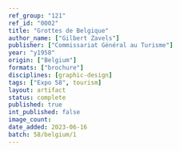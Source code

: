 ```yaml
---
ref_group: "121"
ref_id: "0002"
title: "Grottes de Belgique"
author_name: ["Gilbert Zavels"]
publisher: ["Commissariat Général au Turisme"]
year: "y1958"
origin: ["Belgium"]
formats: ["brochure"]
disciplines: [graphic-design]
tags: ["Expo 58", tourism]
layout: artifact
status: complete
published: true
int_published: false
image_count:
date_added: 2023-06-16
batch: 58/belgium/1
---
```

